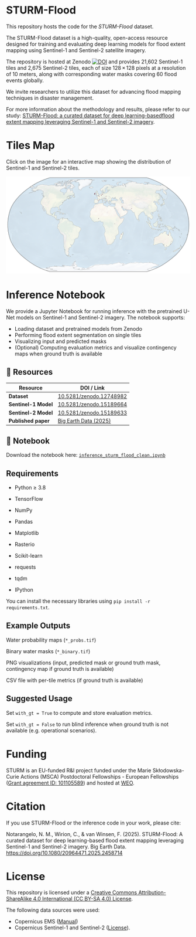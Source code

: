 # STURM-Flood

This repository hosts the code for the *STURM-Flood* dataset.

The STURM-Flood dataset is a high-quality, open-access resource designed for training and evaluating deep learning models for flood extent mapping using Sentinel-1 and Sentinel-2 satellite imagery. 

The repository is hosted at Zenodo  [![DOI](https://zenodo.org/badge/DOI/10.5281/zenodo.12748983.svg)](https://doi.org/10.5281/zenodo.12748983) and provides 21,602 Sentinel-1 tiles and 2,675 Sentinel-2 tiles, each of size 128 × 128 pixels at a resolution of 10 meters, along with corresponding water masks covering 60 flood events globally. 

We invite researchers to utilize this dataset for advancing flood mapping techniques in disaster management. 

For more information about the methodology and results, please refer to our study: [STURM-Flood: a curated dataset for deep learning-basedflood extent mapping leveraging Sentinel-1 and Sentinel-2 imagery](https://doi.org/10.1080/20964471.2025.2458714).

# Tiles Map
Click on the image for an interactive map showing the distribution of Sentinel-1 and Sentinel-2 tiles.

[![View the interactive map](https://github.com/STURM-WEO/STURM-Flood/blob/gh-pages/maps/static.png)](https://sturm-weo.github.io/STURM-Flood/maps/STURM-flood-tiles-map.html)

# Inference Notebook

We provide a Jupyter Notebook for running inference with the pretrained U-Net models on Sentinel-1 and Sentinel-2 imagery. The notebook supports:

- Loading dataset and pretrained models from Zenodo
- Performing flood extent segmentation on single tiles
- Visualizing input and predicted masks
- (Optional) Computing evaluation metrics and visualize contingency maps when ground truth is available

## 🔗 Resources

| Resource        | DOI / Link |
|-----------------|------------|
| **Dataset**     | [10.5281/zenodo.12748982](https://doi.org/10.5281/zenodo.12748982) |
| **Sentinel-1 Model** | [10.5281/zenodo.15189664](https://doi.org/10.5281/zenodo.15189664) |
| **Sentinel-2 Model** | [10.5281/zenodo.15189633](https://doi.org/10.5281/zenodo.15189633) |
| **Published paper**  | [Big Earth Data (2025)](https://doi.org/10.1080/20964471.2025.2458714) |

## 📘 Notebook

Download the notebook here: [`inference_sturm_flood_clean.ipynb`](inference_sturm_flood_clean.ipynb)


## Requirements

- Python ≥ 3.8

- TensorFlow

- NumPy

- Pandas

- Matplotlib

- Rasterio

- Scikit-learn

- requests

- tqdm

- IPython

You can install the necessary libraries using `pip install -r requirements.txt`.

##  Example Outputs
Water probability maps (`*_probs.tif`)

Binary water masks (`*_binary.tif`)

PNG visualizations (input, predicted mask or ground truth mask, contingency map if ground truth is available)

CSV file with per-tile metrics (if ground truth is available)

## Suggested Usage
Set `with_gt = True` to compute and store evaluation metrics.

Set `with_gt = False` to run blind inference when ground truth is not available (e.g. operational scenarios).

# Funding
STURM is an EU-funded R&I project funded under the Marie Skłodowska-Curie Actions (MSCA) Postdoctoral Fellowships - European Fellowships ([Grant agreement ID: 101105589](https://doi.org/10.3030/101105589)) and hosted at [WEO](https://www.weo-water.com/).

# Citation
If you use STURM-Flood or the inference code in your work, please cite:

Notarangelo, N. M., Wirion, C., & van Winsen, F. (2025). STURM-Flood: A curated dataset for deep learning-based flood extent mapping leveraging Sentinel-1 and Sentinel-2 imagery. Big Earth Data. https://doi.org/10.1080/20964471.2025.2458714

# License

This repository is licensed under a [Creative Commons Attribution-ShareAlike 4.0 International (CC BY-SA 4.0) License](https://creativecommons.org/licenses/by-sa/4.0/).

The following data sources were used:
- Copernicus EMS ([Manual](https://emergency.copernicus.eu/mapping/sites/default/files/files/JRCTechnicalReport_2020_Manual%20for%20Rapid%20Mapping%20Products_final.pdf))
- Copernicus Sentinel-1 and Sentinel-2 ([License](https://sentinels.copernicus.eu/documents/247904/690755/Sentinel_Data_Legal_Notice)).
